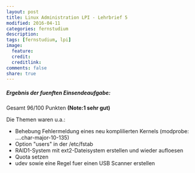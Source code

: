 ```yaml
---
layout: post
title: Linux Administration LPI - Lehrbrief 5
modified: 2016-04-11
categories: fernstudium
description:
tags: [fernstudium, lpi]
image:
  feature:
  credit:
  creditlink:
comments: false
share: true
---
```


##### Ergebnis der fuenften Einsendeaufgabe:

Gesamt 96/100 Punkten **(Note:1 sehr gut)**

Die Themen waren u.a.:

+ Behebung Fehlermeldung eines neu komplilierten Kernels (modprobe: ....char-major-10-135)
+ Option "users" in der /etc/fstab
+ RAID1-System mit ext2-Dateisystem erstellen und wieder aufloesen
+ Quota setzen
+ udev sowie eine Regel fuer einen USB Scanner erstellen



